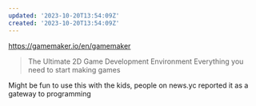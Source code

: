 ```yaml
---
updated: '2023-10-20T13:54:09Z'
created: '2023-10-20T13:54:09Z'
---
```

https://gamemaker.io/en/gamemaker

> The Ultimate 2D Game Development Environment
> Everything you need to start making games

Might be fun to use this with the kids, people on news.yc reported it as a gateway to programming